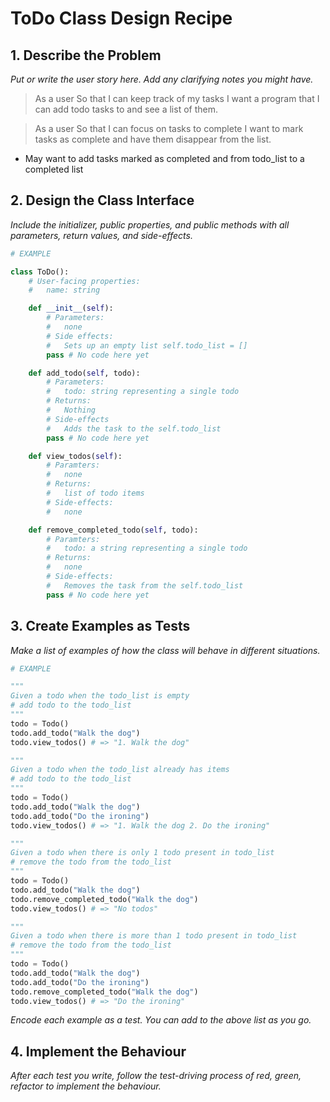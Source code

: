 # ToDo Class Design Recipe

## 1. Describe the Problem

_Put or write the user story here. Add any clarifying notes you might have._

> As a user
> So that I can keep track of my tasks
> I want a program that I can add todo tasks to and see a list of them.

> As a user
> So that I can focus on tasks to complete
> I want to mark tasks as complete and have them disappear from the list.

* May want to add tasks marked as completed and from todo_list to a completed list

## 2. Design the Class Interface

_Include the initializer, public properties, and public methods with all parameters, return values, and side-effects._

```python
# EXAMPLE

class ToDo():
    # User-facing properties:
    #   name: string

    def __init__(self):
        # Parameters:
        #   none 
        # Side effects:
        #   Sets up an empty list self.todo_list = []
        pass # No code here yet

    def add_todo(self, todo):
        # Parameters:
        #   todo: string representing a single todo
        # Returns:
        #   Nothing
        # Side-effects
        #   Adds the task to the self.todo_list
        pass # No code here yet

    def view_todos(self):
        # Paramters:
        #   none
        # Returns:
        #   list of todo items
        # Side-effects:
        #   none

    def remove_completed_todo(self, todo):
        # Paramters:
        #   todo: a string representing a single todo
        # Returns:
        #   none
        # Side-effects:
        #   Removes the task from the self.todo_list
        pass # No code here yet
```

## 3. Create Examples as Tests

_Make a list of examples of how the class will behave in different situations._

``` python
# EXAMPLE

"""
Given a todo when the todo_list is empty
# add todo to the todo_list
"""
todo = Todo()
todo.add_todo("Walk the dog")
todo.view_todos() # => "1. Walk the dog"

"""
Given a todo when the todo_list already has items
# add todo to the todo_list
"""
todo = Todo()
todo.add_todo("Walk the dog")
todo.add_todo("Do the ironing")
todo.view_todos() # => "1. Walk the dog 2. Do the ironing"

"""
Given a todo when there is only 1 todo present in todo_list
# remove the todo from the todo_list
"""
todo = Todo()
todo.add_todo("Walk the dog")
todo.remove_completed_todo("Walk the dog")
todo.view_todos() # => "No todos"

"""
Given a todo when there is more than 1 todo present in todo_list
# remove the todo from the todo_list
"""
todo = Todo()
todo.add_todo("Walk the dog")
todo.add_todo("Do the ironing")
todo.remove_completed_todo("Walk the dog")
todo.view_todos() # => "Do the ironing"

```

_Encode each example as a test. You can add to the above list as you go._

## 4. Implement the Behaviour

_After each test you write, follow the test-driving process of red, green, refactor to implement the behaviour._